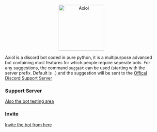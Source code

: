 <p align="center">
  <a href="https://discord.com/api/oauth2/authorize?client_id=843484459113775114&permissions=8&scope=bot">
    <img
      alt="Axiol"
      src="https://cdn.discordapp.com/attachments/843519647055609856/845662999686414336/Logo1.png"
      width="150"
    />
  </a>
</p>

Axiol is a discord bot coded in pure python, it is a multipurpose advanced bot containing most features for which people require seperate bots.
For any suggestions, the command `suggest` can be used (starting with the server prefix. Default is `.`) and the suggestion will be sent to the
[Offical Discord Support Server](https://discord.gg/Rzz5WS9jXW)


### Support Server
[Also the bot testing area](https://discord.gg/Rzz5WS9jXW)

### Invite
[Invite the bot from here](https://discord.com/api/oauth2/authorize?client_id=843484459113775114&permissions=8&scope=bot)